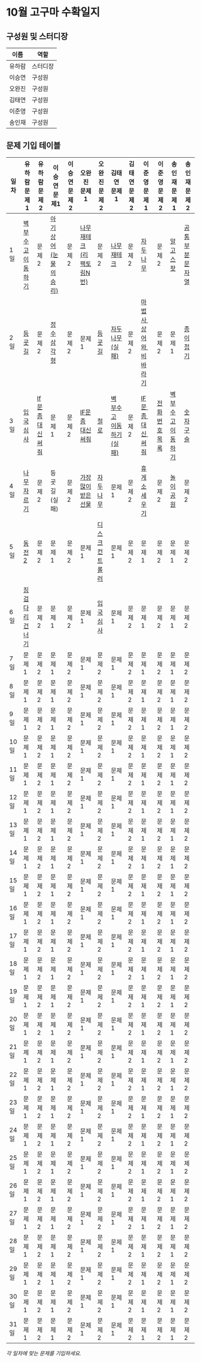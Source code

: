 # 10월 고구마 수확일지

## 구성원 및 스터디장

| 이름   | 역할    |
| ------ | ------- |
| 유하람 | 스터디장 |
| 이승연 | 구성원  |
| 오완진 | 구성원  |
| 김태연 | 구성원  |
| 이준영 | 구성원  |
| 송인재 | 구성원  |

## 문제 기입 테이블

<table>
  <thead>
    <tr>
      <th>일차</th>
      <th>유하람 문제1</th>
      <th>유하람 문제2</th>
      <th>이승연 문제1</th>
      <th>이승연 문제2</th>
      <th>오완진 문제1</th>
      <th>오완진 문제2</th>
      <th>김태연 문제1</th>
      <th>김태연 문제2</th>
      <th>이준영 문제 1</th>
      <th>이준영 문제 2</th>
      <th>송인재 문제 1</th>
      <th>송인재 문제 2</th>
    </tr>
  </thead>
  <tbody>
    <tr>
    <tr>
      <td>1일</td>
      <td><a href="유하람/백준/Gold/2206. 벽 부수고 이동하기">벽부수고이동하기</a></td>
      <td><a>문제 2</a></td>
      <td><a href="이승연/백준/Gold/16236. 아기 상어">아기상어(눈물의 승리)</a></td>
      <td><a>문제 2</a></td>
      <td><a href="오완진/백준/Gold/16235. 나무 재테크">나무 재테크(리팩토링N번)</a></td>
      <td><a>문제 2</a></td>
      <td><a href="김태연/백준/Gold/16235. 나무 재테크">나무 재테크</a></td>
      <td><a>문제 2</a></td>
      <td><a href="이준영/백준/Gold/2240. 자두나무">자두나무</a></td>
      <td><a>문제 2</a></td>
      <td><a href="송인재/백준/Gold/1261. 알고스팟">알고스팟</a></td>
      <td><a href="송인재/백준/Gold/5582. 공통 부분 문자열">공통 부분 문자열</a></td>
    </tr>
    <tr>
      <td>2일</td>
      <td><a href="유하람/프로그래머스/3/42898. 등굣길">등굣길</a></td>
      <td><a>문제 2</a></td>
      <td><a href="이승연/프로그래머스/3/43105. 정수 삼각형/정수 삼각형.java">정수 삼각형</a></td>
      <td><a>문제 2</a></td>
      <td><a>문제 1</a></td>
      <td><a href="오완진/프로그래머스/3/42898. 등굣길">등굣길</a></td>
      <td><a href="김태연/백준/Gold/2240. 자두나무">자두나무(실패)</a></td>
      <td><a>문제 2</a></td>
      <td><a href="이준영/백준/Gold/21610. 마법사 상어와 비바라기">마법사 상어와 비바라기</a></td>
      <td><a>문제 2</a></td>
      <td><a>문제 1</a></td>
      <td><a href="송인재/백준/Gold/20187. 종이접기">종이접기</a></td>
    </tr>
    <tr>
      <td>3일</td>
      <td><a href="유하람/프로그래머스/3/43238. 입국심사">입국심사</a></td>
      <td><a href="유하람/백준/Silver/19637. IF문 좀 대신 써줘">If문좀대신써줘</a></td>
      <td><a>문제 1</a></td>
      <td><a>문제 2</a></td>
      <td><a href="오완진/백준/Silver/19637. IF문 좀 대신 써줘">IF문 좀 대신 써줘</a></td>
      <td><a href="오완진/백준/Gold/13334. 철로">철로</a></td>
      <td><a href="김태연/백준/Gold/2206. 벽 부수고 이동하기">벽 부수고 이동하기(실패)</a></td>
      <td><a>문제 2</a></td>
      <td><a href="이준영/백준/Silver/19637. IF문 좀 대신 써줘">IF문 좀 대신 써줘</a></td>
      <td><a href="이준영/백준/Gold/5052. 전화번호 목록">전화번호 목록</a></td>
      <td><a href="송인재/백준/Gold/2206. 벽 부수고 이동하기">벽 부수고 이동하기</a></td>
      <td><a href="송인재/백준/Gold/2613. 숫자구슬">숫자구슬</a></td>
    </tr>
    <tr>
      <td>4일</td>
      <td><a href="유하람/백준/Silver/2805. 나무 자르기">나무자르기</a></td>
      <td><a>문제 2</a></td>
      <td><a>등굣길(실패)</a></td>
      <td><a>문제 2</a></td>
      <td><a href="오완진/프로그래머스/1/258712. 가장 많이 받은 선물">가장 많이 받은 선물</a></td>
      <td><a href="오완진/백준/Gold/2240. 자두나무">자두나무</a></td>
      <td><a>문제 1</a></td>
      <td><a>문제 2</a></td>
      <td><a href="이준영/백준/Gold/1477. 휴게소 세우기">휴게소 세우기</a></td>
      <td><a>문제 2</a></td>
      <td><a href="송인재/백준/Gold/1561. 놀이 공원">놀이 공원</a></td>
      <td><a>문제 2</a></td>
    </tr>
    <tr>
      <td>5일</td>
      <td><a href="유하람/백준/Gold/2294. 동전 2">동전2</a></td>
      <td><a>문제 2</a></td>
      <td><a>문제 1</a></td>
      <td><a>문제 2</a></td>
      <td><a>문제 1</a></td>
      <td><a href="오완진/프로그래머스/3/42627. 디스크 컨트롤러">디스크 컨트롤러</a></td>
      <td><a>문제 1</a></td>
      <td><a>문제 2</a></td>
      <td><a>문제 1</a></td>
      <td><a>문제 2</a></td>
      <td><a>문제 1</a></td>
      <td><a>문제 2</a></td>
    </tr> 
    <tr>
      <td>6일</td>
      <td><a href="유하람/백준/Silver/21317. 징검다리 건너기">징검다리건너기</a></td>
      <td><a>문제 2</a></td>
      <td><a>문제 1</a></td>
      <td><a>문제 2</a></td>
      <td><a>문제 1</a></td>
      <td><a href="오완진/프로그래머스/3/43238. 입국심사">입국심사</a></td>
      <td><a>문제 1</a></td>
      <td><a>문제 2</a></td>
      <td><a>문제 1</a></td>
      <td><a>문제 2</a></td>
      <td><a>문제 1</a></td>
      <td><a>문제 2</a></td>
    </tr>
    <tr>
      <td>7일</td>
      <td><a>문제 1</a></td>
      <td><a>문제 2</a></td>
      <td><a>문제 1</a></td>
      <td><a>문제 2</a></td>
      <td><a>문제 1</a></td>
      <td><a>문제 2</a></td>
      <td><a>문제 1</a></td>
      <td><a>문제 2</a></td>
      <td><a>문제 1</a></td>
      <td><a>문제 2</a></td>
      <td><a>문제 1</a></td>
      <td><a>문제 2</a></td>
    </tr>
    <tr>
      <td>8일</td>
      <td><a>문제 1</a></td>
      <td><a>문제 2</a></td>
      <td><a>문제 1</a></td>
      <td><a>문제 2</a></td>
      <td><a>문제 1</a></td>
      <td><a>문제 2</a></td>
      <td><a>문제 1</a></td>
      <td><a>문제 2</a></td>
      <td><a>문제 1</a></td>
      <td><a>문제 2</a></td>
      <td><a>문제 1</a></td>
      <td><a>문제 2</a></td>
    </tr>
    <tr>
      <td>9일</td>
      <td><a>문제 1</a></td>
      <td><a>문제 2</a></td>
      <td><a>문제 1</a></td>
      <td><a>문제 2</a></td>
      <td><a>문제 1</a></td>
      <td><a>문제 2</a></td>
      <td><a>문제 1</a></td>
      <td><a>문제 2</a></td>
      <td><a>문제 1</a></td>
      <td><a>문제 2</a></td>
      <td><a>문제 1</a></td>
      <td><a>문제 2</a></td>
    </tr>
    <tr>
      <td>10일</td>
      <td><a>문제 1</a></td>
      <td><a>문제 2</a></td>
      <td><a>문제 1</a></td>
      <td><a>문제 2</a></td>
      <td><a>문제 1</a></td>
      <td><a>문제 2</a></td>
      <td><a>문제 1</a></td>
      <td><a>문제 2</a></td>
      <td><a>문제 1</a></td>
      <td><a>문제 2</a></td>
      <td><a>문제 1</a></td>
      <td><a>문제 2</a></td>
    </tr>
    <tr>
      <td>11일</td>
      <td><a>문제 1</a></td>
      <td><a>문제 2</a></td>
      <td><a>문제 1</a></td>
      <td><a>문제 2</a></td>
      <td><a>문제 1</a></td>
      <td><a>문제 2</a></td>
      <td><a>문제 1</a></td>
      <td><a>문제 2</a></td>
      <td><a>문제 1</a></td>
      <td><a>문제 2</a></td>
      <td><a>문제 1</a></td>
      <td><a>문제 2</a></td>
    </tr>
    <tr>
      <td>12일</td>
      <td><a>문제 1</a></td>
      <td><a>문제 2</a></td>
      <td><a>문제 1</a></td>
      <td><a>문제 2</a></td>
      <td><a>문제 1</a></td>
      <td><a>문제 2</a></td>
      <td><a>문제 1</a></td>
      <td><a>문제 2</a></td>
      <td><a>문제 1</a></td>
      <td><a>문제 2</a></td>
      <td><a>문제 1</a></td>
      <td><a>문제 2</a></td>
    </tr>
    <tr>
      <td>13일</td>
      <td><a>문제 1</a></td>
      <td><a>문제 2</a></td>
      <td><a>문제 1</a></td>
      <td><a>문제 2</a></td>
      <td><a>문제 1</a></td>
      <td><a>문제 2</a></td>
      <td><a>문제 1</a></td>
      <td><a>문제 2</a></td>
      <td><a>문제 1</a></td>
      <td><a>문제 2</a></td>
      <td><a>문제 1</a></td>
      <td><a>문제 2</a></td>
    </tr>
    <tr>
      <td>14일</td>
      <td><a>문제 1</a></td>
      <td><a>문제 2</a></td>
      <td><a>문제 1</a></td>
      <td><a>문제 2</a></td>
      <td><a>문제 1</a></td>
      <td><a>문제 2</a></td>
      <td><a>문제 1</a></td>
      <td><a>문제 2</a></td>
      <td><a>문제 1</a></td>
      <td><a>문제 2</a></td>
      <td><a>문제 1</a></td>
      <td><a>문제 2</a></td>
    </tr>
    <tr>
      <td>15일</td>
      <td><a>문제 1</a></td>
      <td><a>문제 2</a></td>
      <td><a>문제 1</a></td>
      <td><a>문제 2</a></td>
      <td><a>문제 1</a></td>
      <td><a>문제 2</a></td>
      <td><a>문제 1</a></td>
      <td><a>문제 2</a></td>
      <td><a>문제 1</a></td>
      <td><a>문제 2</a></td>
      <td><a>문제 1</a></td>
      <td><a>문제 2</a></td>
    </tr>
    <tr>
      <td>16일</td>
      <td><a>문제 1</a></td>
      <td><a>문제 2</a></td>
      <td><a>문제 1</a></td>
      <td><a>문제 2</a></td>
      <td><a>문제 1</a></td>
      <td><a>문제 2</a></td>
      <td><a>문제 1</a></td>
      <td><a>문제 2</a></td>
      <td><a>문제 1</a></td>
      <td><a>문제 2</a></td>
      <td><a>문제 1</a></td>
      <td><a>문제 2</a></td>
    </tr>
    <tr>
      <td>17일</td>
      <td><a>문제 1</a></td>
      <td><a>문제 2</a></td>
      <td><a>문제 1</a></td>
      <td><a>문제 2</a></td>
      <td><a>문제 1</a></td>
      <td><a>문제 2</a></td>
      <td><a>문제 1</a></td>
      <td><a>문제 2</a></td>
      <td><a>문제 1</a></td>
      <td><a>문제 2</a></td>
      <td><a>문제 1</a></td>
      <td><a>문제 2</a></td>
    </tr>
    <tr>
      <td>18일</td>
      <td><a>문제 1</a></td>
      <td><a>문제 2</a></td>
      <td><a>문제 1</a></td>
      <td><a>문제 2</a></td>
      <td><a>문제 1</a></td>
      <td><a>문제 2</a></td>
      <td><a>문제 1</a></td>
      <td><a>문제 2</a></td>
      <td><a>문제 1</a></td>
      <td><a>문제 2</a></td>
      <td><a>문제 1</a></td>
      <td><a>문제 2</a></td>
    </tr>
    <tr>
      <td>19일</td>
      <td><a>문제 1</a></td>
      <td><a>문제 2</a></td>
      <td><a>문제 1</a></td>
      <td><a>문제 2</a></td>
      <td><a>문제 1</a></td>
      <td><a>문제 2</a></td>
      <td><a>문제 1</a></td>
      <td><a>문제 2</a></td>
      <td><a>문제 1</a></td>
      <td><a>문제 2</a></td>
      <td><a>문제 1</a></td>
      <td><a>문제 2</a></td>
    </tr>
    <tr>
      <td>20일</td>
      <td><a>문제 1</a></td>
      <td><a>문제 2</a></td>
      <td><a>문제 1</a></td>
      <td><a>문제 2</a></td>
      <td><a>문제 1</a></td>
      <td><a>문제 2</a></td>
      <td><a>문제 1</a></td>
      <td><a>문제 2</a></td>
      <td><a>문제 1</a></td>
      <td><a>문제 2</a></td>
      <td><a>문제 1</a></td>
      <td><a>문제 2</a></td>
    </tr>
    <tr>
      <td>21일</td>
      <td><a>문제 1</a></td>
      <td><a>문제 2</a></td>
      <td><a>문제 1</a></td>
      <td><a>문제 2</a></td>
      <td><a>문제 1</a></td>
      <td><a>문제 2</a></td>
      <td><a>문제 1</a></td>
      <td><a>문제 2</a></td>
      <td><a>문제 1</a></td>
      <td><a>문제 2</a></td>
      <td><a>문제 1</a></td>
      <td><a>문제 2</a></td>
    </tr>
    <tr>
      <td>22일</td>
      <td><a>문제 1</a></td>
      <td><a>문제 2</a></td>
      <td><a>문제 1</a></td>
      <td><a>문제 2</a></td>
      <td><a>문제 1</a></td>
      <td><a>문제 2</a></td>
      <td><a>문제 1</a></td>
      <td><a>문제 2</a></td>
      <td><a>문제 1</a></td>
      <td><a>문제 2</a></td>
      <td><a>문제 1</a></td>
      <td><a>문제 2</a></td>
    </tr>
    <tr>
      <td>23일</td>
      <td><a>문제 1</a></td>
      <td><a>문제 2</a></td>
      <td><a>문제 1</a></td>
      <td><a>문제 2</a></td>
      <td><a>문제 1</a></td>
      <td><a>문제 2</a></td>
      <td><a>문제 1</a></td>
      <td><a>문제 2</a></td>
      <td><a>문제 1</a></td>
      <td><a>문제 2</a></td>
      <td><a>문제 1</a></td>
      <td><a>문제 2</a></td>
    </tr>
    <tr>
      <td>24일</td>
      <td><a>문제 1</a></td>
      <td><a>문제 2</a></td>
      <td><a>문제 1</a></td>
      <td><a>문제 2</a></td>
      <td><a>문제 1</a></td>
      <td><a>문제 2</a></td>
      <td><a>문제 1</a></td>
      <td><a>문제 2</a></td>
      <td><a>문제 1</a></td>
      <td><a>문제 2</a></td>
      <td><a>문제 1</a></td>
      <td><a>문제 2</a></td>
    </tr>
    <tr>
      <td>25일</td>
      <td><a>문제 1</a></td>
      <td><a>문제 2</a></td>
      <td><a>문제 1</a></td>
      <td><a>문제 2</a></td>
      <td><a>문제 1</a></td>
      <td><a>문제 2</a></td>
      <td><a>문제 1</a></td>
      <td><a>문제 2</a></td>
      <td><a>문제 1</a></td>
      <td><a>문제 2</a></td>
      <td><a>문제 1</a></td>
      <td><a>문제 2</a></td>
    </tr>
    <tr>
      <td>26일</td>
      <td><a>문제 1</a></td>
      <td><a>문제 2</a></td>
      <td><a>문제 1</a></td>
      <td><a>문제 2</a></td>
      <td><a>문제 1</a></td>
      <td><a>문제 2</a></td>
      <td><a>문제 1</a></td>
      <td><a>문제 2</a></td>
      <td><a>문제 1</a></td>
      <td><a>문제 2</a></td>
      <td><a>문제 1</a></td>
      <td><a>문제 2</a></td>
    </tr>
    <tr>
      <td>27일</td>
      <td><a>문제 1</a></td>
      <td><a>문제 2</a></td>
      <td><a>문제 1</a></td>
      <td><a>문제 2</a></td>
      <td><a>문제 1</a></td>
      <td><a>문제 2</a></td>
      <td><a>문제 1</a></td>
      <td><a>문제 2</a></td>
      <td><a>문제 1</a></td>
      <td><a>문제 2</a></td>
      <td><a>문제 1</a></td>
      <td><a>문제 2</a></td>
    </tr>
    <tr>
      <td>28일</td>
      <td><a>문제 1</a></td>
      <td><a>문제 2</a></td>
      <td><a>문제 1</a></td>
      <td><a>문제 2</a></td>
      <td><a>문제 1</a></td>
      <td><a>문제 2</a></td>
      <td><a>문제 1</a></td>
      <td><a>문제 2</a></td>
      <td><a>문제 1</a></td>
      <td><a>문제 2</a></td>
      <td><a>문제 1</a></td>
      <td><a>문제 2</a></td>
    </tr>
    <tr>
      <td>29일</td>
      <td><a>문제 1</a></td>
      <td><a>문제 2</a></td>
      <td><a>문제 1</a></td>
      <td><a>문제 2</a></td>
      <td><a>문제 1</a></td>
      <td><a>문제 2</a></td>
      <td><a>문제 1</a></td>
      <td><a>문제 2</a></td>
      <td><a>문제 1</a></td>
      <td><a>문제 2</a></td>
      <td><a>문제 1</a></td>
      <td><a>문제 2</a></td>
    </tr>
    <tr>
      <td>30일</td>
      <td><a>문제 1</a></td>
      <td><a>문제 2</a></td>
      <td><a>문제 1</a></td>
      <td><a>문제 2</a></td>
      <td><a>문제 1</a></td>
      <td><a>문제 2</a></td>
      <td><a>문제 1</a></td>
      <td><a>문제 2</a></td>
      <td><a>문제 1</a></td>
      <td><a>문제 2</a></td>
      <td><a>문제 1</a></td>
      <td><a>문제 2</a></td>
    </tr>
    <tr>
      <td>31일</td>
      <td><a>문제 1</a></td>
      <td><a>문제 2</a></td>
      <td><a>문제 1</a></td>
      <td><a>문제 2</a></td>
      <td><a>문제 1</a></td>
      <td><a>문제 2</a></td>
      <td><a>문제 1</a></td>
      <td><a>문제 2</a></td>
      <td><a>문제 1</a></td>
      <td><a>문제 2</a></td>
      <td><a>문제 1</a></td>
      <td><a>문제 2</a></td>
    </tr>
  </tbody>
</table>

*각 일차에 맞는 문제를 기입하세요.*
